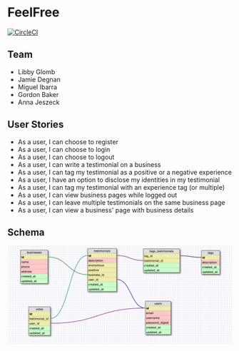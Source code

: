 # FeelFree

[![CircleCI](https://circleci.com/gh/libby-glo/effective-succatash.svg?style=svg)](https://circleci.com/gh/libby-glo/effective-succatash)

## Team
* Libby Glomb
* Jamie Degnan
* Miguel Ibarra
* Gordon Baker
* Anna Jeszeck

## User Stories
* As a user, I can choose to register
* As a user, I can choose to login
* As a user, I can choose to logout
* As a user, I can write a testimonial on a business
* As a user, I can tag my testimonial as a positive or a negative experience
* As a user, I have an option to disclose my identities in my testimonial
* As a user, I can tag my testimonial with an experience tag (or multiple)
* As a user, I can view business pages while logged out
* As a user, I can leave multiple testimonials on the same business page
* As a user, I can view a business' page with business details

## Schema

![Schema Design](/public/schema.png)
